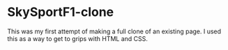 # SkySportF1-clone
This was my first attempt of making a full clone of an existing page. I used this as a way to get to grips with HTML and CSS.
